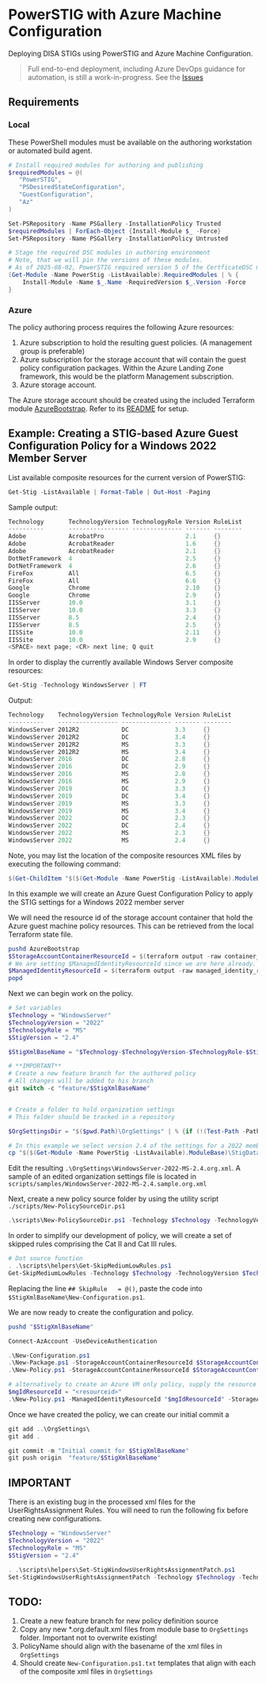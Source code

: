 # PowerSTIG with Azure Machine Configuration

Deploying DISA STIGs using PowerSTIG and Azure Machine Configuration.

> Full end-to-end deployment, including Azure DevOps guidance for automation, is still a work-in-progress. See the [Issues](./issues)

## Requirements

### Local

These PowerShell modules must be available on the authoring workstation or automated build agent.

```PowerShell
# Install required modules for authoring and publishing
$requiredModules = @(
   "PowerSTIG",
   "PSDesiredStateConfiguration",
   "GuestConfiguration",
   "Az"
)

Set-PSRepository -Name PSGallery -InstallationPolicy Trusted
$requiredModules | ForEach-Object {Install-Module $_ -Force}
Set-PSRepository -Name PSGallery -InstallationPolicy Untrusted
```

```PowerShell
# Stage the required DSC modules in authoring environment
# Note, that we will pin the versions of these modules.
# As of 2025-08-02, PowerSTIG required version 5 of the CertficateDSC module.
(Get-Module -Name PowerStig -ListAvailable).RequiredModules | % {
    Install-Module -Name $_.Name -RequiredVersion $_.Version -Force
}
```

### Azure

The policy authoring process requires the following Azure resources:

1. Azure subscription to hold the resulting guest policies.
(A management group is preferable)
2. Azure subscription for the storage account that will contain the guest policy configuration packages.
Within the Azure Landing Zone framework, this would be the platform Management subscription.
3. Azure storage account.

The Azure storage account should be created using the included Terraform module [AzureBootstrap](./AzureBootstrap/).
Refer to its [README](./AzureBootstrap/README.md) for setup.

## Example: Creating a STIG-based Azure Guest Configuration Policy for a Windows 2022 Member Server

List available composite resources for the current version of PowerSTIG:

```PowerShell
Get-Stig -ListAvailable | Format-Table | Out-Host -Paging
```

Sample output:

```Powershell
Technology       TechnologyVersion TechnologyRole Version RuleList
----------       ----------------- -------------- ------- --------
Adobe            AcrobatPro                       2.1     {}
Adobe            AcrobatReader                    1.6     {}
Adobe            AcrobatReader                    2.1     {}
DotNetFramework  4                                2.5     {}
DotNetFramework  4                                2.6     {}
FireFox          All                              6.5     {}
FireFox          All                              6.6     {}
Google           Chrome                           2.10    {}
Google           Chrome                           2.9     {}
IISServer        10.0                             3.1     {}
IISServer        10.0                             3.3     {}
IISServer        8.5                              2.4     {}
IISServer        8.5                              2.5     {}
IISSite          10.0                             2.11    {}
IISSite          10.0                             2.9     {}
<SPACE> next page; <CR> next line; Q quit
```

In order to display the currently available Windows Server composite resources:

```PowerShell
Get-Stig -Technology WindowsServer | FT
```

Output:

```PowerShell
Technology    TechnologyVersion TechnologyRole Version RuleList
----------    ----------------- -------------- ------- --------
WindowsServer 2012R2            DC             3.3     {}
WindowsServer 2012R2            DC             3.4     {}
WindowsServer 2012R2            MS             3.3     {}
WindowsServer 2012R2            MS             3.4     {}
WindowsServer 2016              DC             2.8     {}
WindowsServer 2016              DC             2.9     {}
WindowsServer 2016              MS             2.8     {}
WindowsServer 2016              MS             2.9     {}
WindowsServer 2019              DC             3.3     {}      
WindowsServer 2019              DC             3.4     {}
WindowsServer 2019              MS             3.3     {}      
WindowsServer 2019              MS             3.4     {}
WindowsServer 2022              DC             2.3     {}
WindowsServer 2022              DC             2.4     {}
WindowsServer 2022              MS             2.3     {}
WindowsServer 2022              MS             2.4     {}
```

Note, you may list the location of the composite resources XML files by executing the following command:

```PowerShell
$(Get-ChildItem "$($(Get-Module -Name PowerStig -ListAvailable).ModuleBase)\StigData\Processed"  -Filter "*.org.default.xml").FullName
```

In this example we will create an Azure Guest Configuration Policy to apply the STIG settings for a Windows 2022 member server

We will need the resource id of the storage account container that hold the Azure guest machine policy resources.
This can be retrieved from the local Terraform state file.

```PowerShell
pushd AzureBootstrap
$StorageAccountContainerResourceId = $(terraform output -raw container_resourceid)
# We are setting $ManagedIdentityResourceId since we are here already.
$ManagedIdentityResourceId = $(terraform output -raw managed_identity_resourceid)
popd
```

Next we can begin work on the policy.

```PowerShell
# Set variables
$Technology = "WindowsServer"
$TechnologyVersion = "2022"
$TechnologyRole = "MS"
$StigVersion = "2.4"

$StigXmlBaseName = "$Technology-$TechnologyVersion-$TechnologyRole-$StigVersion"

# **IMPORTANT**
# Create a new feature branch for the authored policy
# All changes will be added to his branch
git switch -c "feature/$StigXmlBaseName"


# Create a folder to hold organization settings
# This folder should be tracked in a repository

$OrgSettingsDir = "$($pwd.Path)\OrgSettings" | % {if (!(Test-Path -Path "$_")) {New-Item -Type Directory -Path "$_"} else {Get-Item -Path "$_"}}

# In this example we select version 2.4 of the settings for a 2022 member server
cp "$($(Get-Module -Name PowerStig -ListAvailable).ModuleBase)\StigData\Processed\$StigXmlBaseName.org.default.xml" "$($OrgSettingsDir.FullName)\$StigXmlBaseName.org.xml"

```

Edit the resulting `.\OrgSettings\WindowsServer-2022-MS-2.4.org.xml`.
A sample of an edited organization settings file is located in `scripts/samples/WindowsServer-2022-MS-2.4.sample.org.xml`

Next, create a new policy source folder by using the utility script `./scripts/New-PolicySourceDir.ps1`

```PowerShell
.\scripts\New-PolicySourceDir.ps1 -Technology $Technology -TechnologyVersion $TechnologyVersion -TechnologyRole $TechnologyRole -StigVersion $StigVersion
```

In order to simplify our development of policy, we will create a set of skipped rules comprising the Cat II and Cat III rules.

```PowerShell
# Dot source function
. .\scripts\helpers\Get-SkipMediumLowRules.ps1
Get-SkipMediumLowRules -Technology $Technology -TechnologyVersion $TechnologyVersion -TechnologyRole $TechnologyRole -StigVersion $StigVersion | Set-Clipboard
```

Replacing the line `## SkipRule   = @()`, paste the code into `$StigXmlBaseName\New-Configuration.ps1`.

We are now ready to create the configuration and policy.

```PowerShell
pushd "$StigXmlBaseName"

Connect-AzAccount -UseDeviceAuthentication

.\New-Configuration.ps1
.\New-Package.ps1 -StorageAccountContainerResourceId $StorageAccountContainerResourceId
.\New-Policy.ps1 -StorageAccountContainerResourceId $StorageAccountContainerResourceId

# alternatively to create an Azure VM only policy, supply the resource id of the user assigned managed identity created by the bootstrap
$mgIdResourceId = "<resourceid>"
.\New-Policy.ps1 -ManagedIdentityResourceId "$mgIdResourceId" -StorageAccountContainerResourceId $StorageAccountContainerResourceId
```

Once we have created the policy, we can create our initial commit a

```PowerShell
git add ..\OrgSettings\
git add .

git commit -m "Initial commit for $StigXmlBaseName"
git push origin  "feature/$StigXmlBaseName"
```

## **IMPORTANT**

There is an existing bug in the processed xml files for the UserRightsAssignment Rules.
You will need to run the following fix before creating new configurations.

```PowerShell
$Technology = "WindowsServer"
$TechnologyVersion = "2022"
$TechnologyRole = "MS"
$StigVersion = "2.4"

. .\scripts\helpers\Set-StigWindowsUserRightsAssignmentPatch.ps1
Set-StigWindowsUserRightsAssignmentPatch -Technology $Technology -TechnologyVersion $TechnologyVersion -TechnologyRole $TechnologyRole -StigVersion $StigVersion
```

## TODO:

1. Create a new feature branch for new policy definition source
2. Copy any new *.org.default.xml files from module base to `OrgSettings` folder. Important not to overwrite existing!
3. PolicyName should align with the basename of the xml files in `OrgSettings`
5. Should create `New-Configuration.ps1.txt` templates that align with each of the composite xml files in `OrgSettings`
